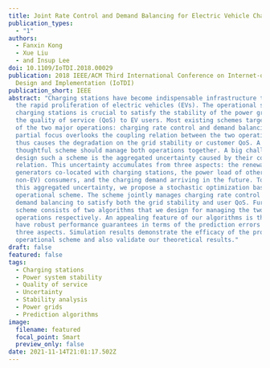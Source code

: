 ```yaml
---
title: Joint Rate Control and Demand Balancing for Electric Vehicle Charging
publication_types:
  - "1"
authors:
  - Fanxin Kong
  - Xue Liu
  - and Insup Lee
doi: 10.1109/IoTDI.2018.00029
publication: 2018 IEEE/ACM Third International Conference on Internet-of-Things
  Design and Implementation (IoTDI)
publication_short: IEEE
abstract: "Charging stations have become indispensable infrastructure to support
  the rapid proliferation of electric vehicles (EVs). The operational scheme of
  charging stations is crucial to satisfy the stability of the power grid and
  the quality of service (QoS) to EV users. Most existing schemes target either
  of the two major operations: charging rate control and demand balancing. This
  partial focus overlooks the coupling relation between the two operations and
  thus causes the degradation on the grid stability or customer QoS. A
  thoughtful scheme should manage both operations together. A big challenge to
  design such a scheme is the aggregated uncertainty caused by their coupling
  relation. This uncertainty accumulates from three aspects: the renewable
  generators co-located with charging stations, the power load of other (or
  non-EV) consumers, and the charging demand arriving in the future. To handle
  this aggregated uncertainty, we propose a stochastic optimization based
  operational scheme. The scheme jointly manages charging rate control and
  demand balancing to satisfy both the grid stability and user QoS. Further, our
  scheme consists of two algorithms that we design for managing the two
  operations respectively. An appealing feature of our algorithms is that they
  have robust performance guarantees in terms of the prediction errors on these
  three aspects. Simulation results demonstrate the efficacy of the proposed
  operational scheme and also validate our theoretical results."
draft: false
featured: false
tags:
  - Charging stations
  - Power system stability
  - Quality of service
  - Uncertainty
  - Stability analysis
  - Power grids
  - Prediction algorithms
image:
  filename: featured
  focal_point: Smart
  preview_only: false
date: 2021-11-14T21:01:17.502Z
---
```


